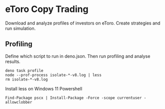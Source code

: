 # eToro Copy Trading

Download and analyze profiles of investors on eToro. Create strategies and run simulation.

## Profiling

Define which script to run in deno.json. Then run profiling and analyse results.

```
deno task profile
node --prof-process isolate-*-v8.log | less
rm isolate-*-v8.log
```

Install less on Windows 11 Powershell

```
Find-Package pscx | Install-Package -Force -scope currentuser -allowclobber
```
